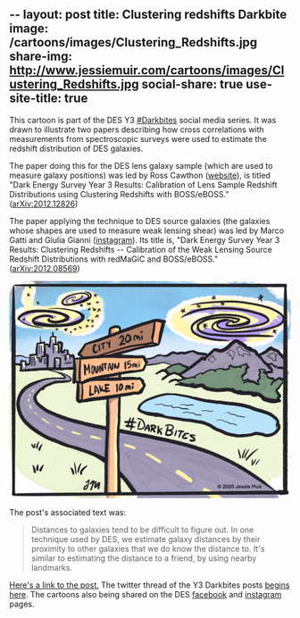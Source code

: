 --
layout: post
title: Clustering redshifts Darkbite
image: /cartoons/images/Clustering_Redshifts.jpg
share-img: http://www.jessiemuir.com/cartoons/images/Clustering_Redshifts.jpg
social-share: true
use-site-title: true
---

This cartoon is part of the DES Y3 [#Darkbites](https://twitter.com/hashtag/darkbites?src=hashtag_click) social media series. It was drawn to illustrate two papers describing how cross correlations with measurements from spectroscopic surveys were used to estimate the redshift distribution of DES galaxies.

The paper doing this for the DES lens galaxy sample (which are used to measure galaxy positions) was led by Ross Cawthon ([website](https://sites.google.com/view/rosscawthon)), is titled  "Dark Energy Survey Year 3 Results: Calibration of Lens Sample Redshift Distributions using Clustering Redshifts with BOSS/eBOSS." ([arXiv:2012.12826](https://arxiv.org/abs/2012.12826))

The paper applying the technique to DES source galaxies (the galaxies whose shapes are used to measure weak lensing shear) was led by Marco Gatti  and Giulia Gianni ([instagram](https://www.instagram.com/astrowberries/)). Its title is, "Dark Energy Survey Year 3 Results: Clustering Redshifts -- Calibration of the Weak Lensing Source Redshift Distributions with redMaGiC and BOSS/eBOSS." ([arXiv:2012.08569](https://arxiv.org/abs/2012.08569))

![alt="Cartoon of a landscape showing galaxies floating over landmarks, with a road sign showing distances to them."](/cartoons/images/Clustering_Redshifts.jpg)

The post's associated text was:

> Distances to galaxies tend to be difficult to figure out. In one technique used by DES, we estimate galaxy distances by their proximity to other galaxies that we do know the distance to. It's similar to estimating the distance to a friend, by using nearby landmarks.


[Here's a link to the post.](https://twitter.com/theDESurvey/status/1347600149963423744) The twitter thread of the Y3 Darkbites posts [begins here](https://twitter.com/theDESurvey/status/1334937310606004227). The cartoons also being shared on the DES [facebook](https://www.facebook.com/darkenergysurvey) and [instagram](https://www.instagram.com/darkenergysurvey/) pages.


